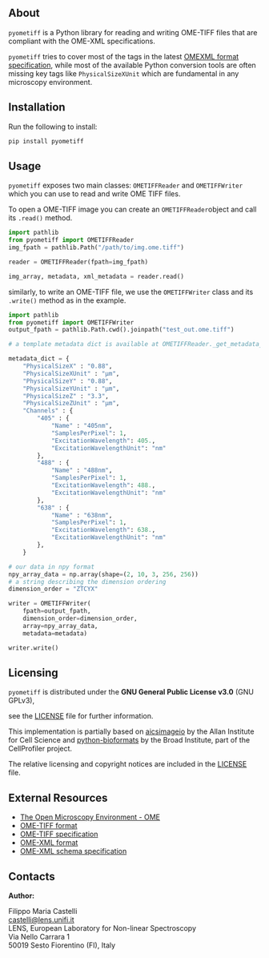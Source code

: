 ## About

`pyometiff` is a Python library for reading and writing OME-TIFF files that
are compliant with the OME-XML specifications.

`pyometiff` tries to cover most of the tags in the latest [OMEXML format specification](https://www.openmicroscopy.org/Schemas/Documentation/Generated/OME-2016-06/ome.html), while most of the available Python conversion tools are often missing key tags like `PhysicalSizeXUnit` which are fundamental in any microscopy environment.

## Installation

Run the following to install:

```python
pip install pyometiff
```

## Usage

`pyometiff` exposes two main classes: `OMETIFFReader` and `OMETIFFWriter` which
you can use to read and write OME TIFF files.


To open a OME-TIFF image you can create an `OMETIFFReader`object and call its `.read()` method.


```python
import pathlib
from pyometiff import OMETIFFReader
img_fpath = pathlib.Path("/path/to/img.ome.tiff")

reader = OMETIFFReader(fpath=img_fpath)

img_array, metadata, xml_metadata = reader.read()
```

similarly, to write an OME-TIFF file, we use the `OMETIFFWriter` class and its `.write()` method as in the example.

```python
import pathlib
from pyometiff import OMETIFFWriter
output_fpath = pathlib.Path.cwd().joinpath("test_out.ome.tiff")

# a template metadata dict is available at OMETIFFReader._get_metadata_template()

metadata_dict = {
    "PhysicalSizeX" : "0.88",
    "PhysicalSizeXUnit" : "µm",
    "PhysicalSizeY" : "0.88",
    "PhysicalSizeYUnit" : "µm",
    "PhysicalSizeZ" : "3.3",
    "PhysicalSizeZUnit" : "µm",
    "Channels" : {
        "405" : {
            "Name" : "405nm",
            "SamplesPerPixel": 1,
            "ExcitationWavelength": 405.,
            "ExcitationWavelengthUnit": "nm"
        },
        "488" : {
            "Name" : "488nm",
            "SamplesPerPixel": 1,
            "ExcitationWavelength": 488.,
            "ExcitationWavelengthUnit": "nm"
        },
        "638" : {
            "Name" : "638nm",
            "SamplesPerPixel": 1,
            "ExcitationWavelength": 638.,
            "ExcitationWavelengthUnit": "nm"
        },
    }

# our data in npy format
npy_array_data = np.array(shape=(2, 10, 3, 256, 256))
# a string describing the dimension ordering
dimension_order = "ZTCYX"

writer = OMETIFFWriter(
    fpath=output_fpath,
    dimension_order=dimension_order,
    array=npy_array_data,
    metadata=metadata)

writer.write()
```
## Licensing
`pyometiff` is distributed under the **GNU General Public License v3.0** (GNU GPLv3),

see the [LICENSE](LICENSE) file for further information.

This implementation is partially based on
[aicsimageio](https://github.com/AllenCellModeling/aicsimageio) by the Allan Institute for Cell Science and [python-bioformats](https://github.com/CellProfiler/python-bioformats) by the Broad Institute, part of the CellProfiler project.

The relative licensing and copyright notices are included in the [LICENSE](LICENSE) file.

## External Resources
- [The Open Microscopy Environment - OME](https://www.openmicroscopy.org/)
- [OME-TIFF format](https://docs.openmicroscopy.org/ome-model/5.6.3/ome-tiff/)
- [OME-TIFF specification](https://docs.openmicroscopy.org/ome-model/5.5.7/ome-tiff/specification.html)
- [OME-XML format](https://docs.openmicroscopy.org/ome-model/5.6.3/ome-xml/)
- [OME-XML schema specification](https://www.openmicroscopy.org/Schemas/Documentation/Generated/OME-2016-06/ome.html)

## Contacts

**Author:**

Filippo Maria Castelli  
castelli@lens.unifi.it  
LENS, European Laboratory for Non-linear Spectroscopy  
Via Nello Carrara 1  
50019 Sesto Fiorentino (FI), Italy
